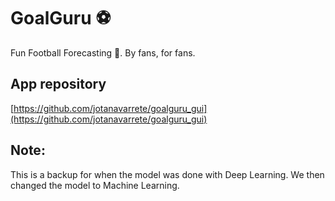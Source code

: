 # GoalGuru ⚽

Fun Football Forecasting 🔮. By fans, for fans.

## App repository

[https://github.com/jotanavarrete/goalguru_gui](https://github.com/jotanavarrete/goalguru_gui)

## Note:

This is a backup for when the model was done with Deep Learning. We then changed
the model to Machine Learning.
